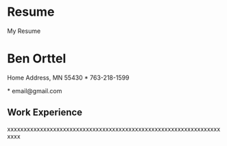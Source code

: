 # Resume
My Resume

<!DOCTYPE html>
<html>
  <body>
    <h1>Ben Orttel</h1>
    <p> Home Address, MN 55430 * 763-218-1599</p> * email@gmail.com
    <h2>Work Experience</h2>
    <p>xxxxxxxxxxxxxxxxxxxxxxxxxxxxxxxxxxxxxxxxxxxxxxxxxxxxxxxxxxxxxxxxxxxxx</p>
  </body>
  </html>

